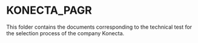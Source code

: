 # KONECTA_PAGR
This folder contains the documents corresponding to the technical test for the selection process of the company Konecta.
